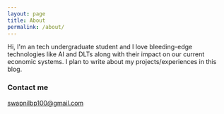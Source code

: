 ```yaml
---
layout: page
title: About
permalink: /about/
---
```


Hi, I'm an tech undergraduate student and I love bleeding-edge technologies like AI and DLTs along with their impact on our current economic systems. 
I plan to write about my projects/experiences in this blog.

### Contact me

[swapnilbp100@gmail.com](mailto:swapnilbp100@gmail.com)
